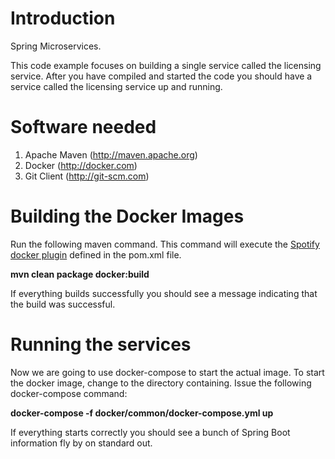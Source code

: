 # Introduction
Spring Microservices. 

This code example focuses on building a single service called the licensing service.  After you have compiled and started the code you should have a service called the licensing service up and running.

# Software needed
1.	Apache Maven (http://maven.apache.org)
2.	Docker (http://docker.com)
3.	Git Client (http://git-scm.com)

# Building the Docker Images

Run the following maven command.  This command will execute the [Spotify docker plugin](https://github.com/spotify/docker-maven-plugin) defined in the pom.xml file.  

   **mvn clean package docker:build**

If everything builds successfully you should see a message indicating that the build was successful.

# Running the services 

Now we are going to use docker-compose to start the actual image.  To start the docker image,
change to the directory containing. Issue the following docker-compose command:

   **docker-compose -f docker/common/docker-compose.yml up**

If everything starts correctly you should see a bunch of Spring Boot information fly by on standard out.